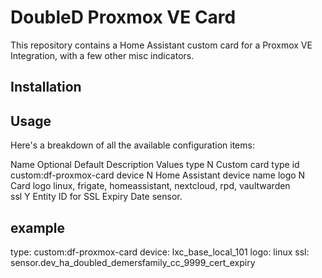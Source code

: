 # DoubleD Proxmox VE Card
This repository contains a Home Assistant custom card for a Proxmox VE Integration, with a few other misc indicators. 

## Installation

## Usage

Here's a breakdown of all the available configuration items:

Name          Optional	Default	          Description                            Values
type          N                           Custom card type id                    custom:df-proxmox-card
device        N                           Home Assistant device name             <device name>
logo          N                           Card logo                              linux, frigate, homeassistant, nextcloud, rpd, vaultwarden        
ssl           Y                           Entity ID for SSL Expiry Date          sensor.<name>

## example
type: custom:df-proxmox-card
device: lxc_base_local_101
logo: linux
ssl: sensor.dev_ha_doubled_demersfamily_cc_9999_cert_expiry

